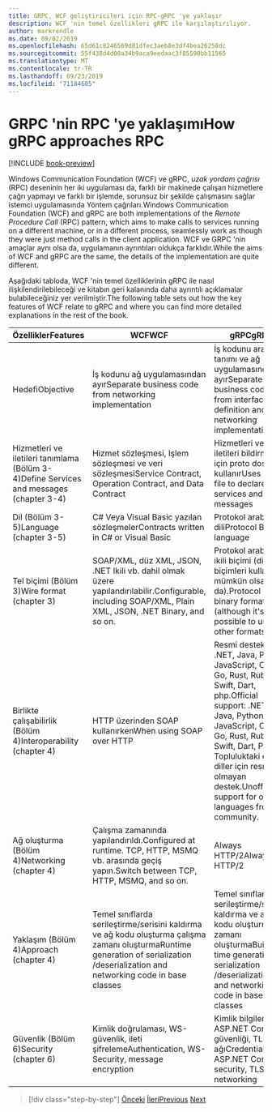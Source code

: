 ```yaml
---
title: GRPC, WCF geliştiricileri için RPC-gRPC 'ye yaklaşır
description: WCF 'nin temel özellikleri gRPC ile karşılaştırılıyor.
author: markrendle
ms.date: 09/02/2019
ms.openlocfilehash: 65d61c8246569d81dfec3aeb8e3df4bea26258dc
ms.sourcegitcommit: 55f438d4d00a34b9aca9eedaac3f85590bb11565
ms.translationtype: MT
ms.contentlocale: tr-TR
ms.lasthandoff: 09/23/2019
ms.locfileid: "71184605"
---
```

# <a name="how-grpc-approaches-rpc"></a><span data-ttu-id="02bec-103">GRPC 'nin RPC 'ye yaklaşımı</span><span class="sxs-lookup"><span data-stu-id="02bec-103">How gRPC approaches RPC</span></span>

[!INCLUDE [book-preview](../../../includes/book-preview.md)]

<span data-ttu-id="02bec-104">Windows Communication Foundation (WCF) ve gRPC, *uzak yordam çağrısı* (RPC) deseninin her iki uygulaması da, farklı bir makinede çalışan hizmetlere çağrı yapmayı ve farklı bir işlemde, sorunsuz bir şekilde çalışmasını sağlar istemci uygulamasında Yöntem çağrıları.</span><span class="sxs-lookup"><span data-stu-id="02bec-104">Windows Communication Foundation (WCF) and gRPC are both implementations of the *Remote Procedure Call* (RPC) pattern, which aims to make calls to services running on a different machine, or in a different process, seamlessly work as though they were just method calls in the client application.</span></span> <span data-ttu-id="02bec-105">WCF ve GRPC 'nin amaçlar aynı olsa da, uygulamanın ayrıntıları oldukça farklıdır.</span><span class="sxs-lookup"><span data-stu-id="02bec-105">While the aims of WCF and gRPC are the same, the details of the implementation are quite different.</span></span>

<span data-ttu-id="02bec-106">Aşağıdaki tabloda, WCF 'nin temel özelliklerinin gRPC ile nasıl ilişkilendirilebileceği ve kitabın geri kalanında daha ayrıntılı açıklamalar bulabileceğiniz yer verilmiştir.</span><span class="sxs-lookup"><span data-stu-id="02bec-106">The following table sets out how the key features of WCF relate to gRPC and where you can find more detailed explanations in the rest of the book.</span></span>

| <span data-ttu-id="02bec-107">Özellikler</span><span class="sxs-lookup"><span data-stu-id="02bec-107">Features</span></span> | <span data-ttu-id="02bec-108">WCF</span><span class="sxs-lookup"><span data-stu-id="02bec-108">WCF</span></span> | <span data-ttu-id="02bec-109">gRPC</span><span class="sxs-lookup"><span data-stu-id="02bec-109">gRPC</span></span> |
| -------- | --- | ---- |
| <span data-ttu-id="02bec-110">Hedefi</span><span class="sxs-lookup"><span data-stu-id="02bec-110">Objective</span></span> | <span data-ttu-id="02bec-111">İş kodunu ağ uygulamasından ayır</span><span class="sxs-lookup"><span data-stu-id="02bec-111">Separate business code from networking implementation</span></span> | <span data-ttu-id="02bec-112">İş kodunu arabirim tanımı ve ağ uygulamasından ayır</span><span class="sxs-lookup"><span data-stu-id="02bec-112">Separate business code from interface definition and networking implementation</span></span> |
| <span data-ttu-id="02bec-113">Hizmetleri ve iletileri tanımlama (Bölüm 3-4)</span><span class="sxs-lookup"><span data-stu-id="02bec-113">Define Services and messages (chapter 3-4)</span></span>  | <span data-ttu-id="02bec-114">Hizmet sözleşmesi, Işlem sözleşmesi ve veri sözleşmesi</span><span class="sxs-lookup"><span data-stu-id="02bec-114">Service Contract, Operation Contract, and Data Contract</span></span> | <span data-ttu-id="02bec-115">Hizmetleri ve iletileri bildirmek için proto dosyasını kullanır</span><span class="sxs-lookup"><span data-stu-id="02bec-115">Uses proto file to declare services and messages</span></span> |
| <span data-ttu-id="02bec-116">Dil (Bölüm 3-5)</span><span class="sxs-lookup"><span data-stu-id="02bec-116">Language (chapter 3-5)</span></span> | <span data-ttu-id="02bec-117">C# Veya Visual Basic yazılan sözleşmeler</span><span class="sxs-lookup"><span data-stu-id="02bec-117">Contracts written in C# or Visual Basic</span></span> | <span data-ttu-id="02bec-118">Protokol arabelleği dili</span><span class="sxs-lookup"><span data-stu-id="02bec-118">Protocol Buffer language</span></span> |
| <span data-ttu-id="02bec-119">Tel biçimi (Bölüm 3)</span><span class="sxs-lookup"><span data-stu-id="02bec-119">Wire format (chapter 3)</span></span> | <span data-ttu-id="02bec-120">SOAP/XML, düz XML, JSON, .NET Ikili vb. dahil olmak üzere yapılandırılabilir.</span><span class="sxs-lookup"><span data-stu-id="02bec-120">Configurable, including SOAP/XML, Plain XML, JSON, .NET Binary, and so on.</span></span> | <span data-ttu-id="02bec-121">Protokol arabelleği ikili biçimi (diğer biçimleri kullanmak mümkün olsa da).</span><span class="sxs-lookup"><span data-stu-id="02bec-121">Protocol Buffer binary format (although it's possible to use other formats).</span></span>
| <span data-ttu-id="02bec-122">Birlikte çalışabilirlik (Bölüm 4)</span><span class="sxs-lookup"><span data-stu-id="02bec-122">Interoperability (chapter 4)</span></span> | <span data-ttu-id="02bec-123">HTTP üzerinden SOAP kullanırken</span><span class="sxs-lookup"><span data-stu-id="02bec-123">When using SOAP over HTTP</span></span> | <span data-ttu-id="02bec-124">Resmi destek: .NET, Java, Python, JavaScript, C/C++, Go, Rust, Ruby, Swift, Dart, php.</span><span class="sxs-lookup"><span data-stu-id="02bec-124">Official support: .NET, Java, Python, JavaScript, C/C++, Go, Rust, Ruby, Swift, Dart, PHP.</span></span> <span data-ttu-id="02bec-125">Topluluktaki diğer diller için resmi olmayan destek.</span><span class="sxs-lookup"><span data-stu-id="02bec-125">Unofficial support for other languages from the community.</span></span> |
| <span data-ttu-id="02bec-126">Ağ oluşturma (Bölüm 4)</span><span class="sxs-lookup"><span data-stu-id="02bec-126">Networking (chapter 4)</span></span> | <span data-ttu-id="02bec-127">Çalışma zamanında yapılandırıldı.</span><span class="sxs-lookup"><span data-stu-id="02bec-127">Configured at runtime.</span></span> <span data-ttu-id="02bec-128">TCP, HTTP, MSMQ vb. arasında geçiş yapın.</span><span class="sxs-lookup"><span data-stu-id="02bec-128">Switch between TCP, HTTP, MSMQ, and so on.</span></span> | <span data-ttu-id="02bec-129">Always HTTP/2</span><span class="sxs-lookup"><span data-stu-id="02bec-129">Always HTTP/2</span></span> |
| <span data-ttu-id="02bec-130">Yaklaşım (Bölüm 4)</span><span class="sxs-lookup"><span data-stu-id="02bec-130">Approach (chapter 4)</span></span> | <span data-ttu-id="02bec-131">Temel sınıflarda serileştirme/serisini kaldırma ve ağ kodu oluşturma çalışma zamanı oluşturma</span><span class="sxs-lookup"><span data-stu-id="02bec-131">Runtime generation of serialization /deserialization and networking code in base classes</span></span> | <span data-ttu-id="02bec-132">Temel sınıflarda serileştirme/serisini kaldırma ve ağ kodu oluşturma zamanı oluşturma</span><span class="sxs-lookup"><span data-stu-id="02bec-132">Build-time generation of serialization /deserialization and networking code in base classes</span></span> |
| <span data-ttu-id="02bec-133">Güvenlik (Bölüm 6)</span><span class="sxs-lookup"><span data-stu-id="02bec-133">Security (chapter 6)</span></span> | <span data-ttu-id="02bec-134">Kimlik doğrulaması, WS-güvenlik, ileti şifreleme</span><span class="sxs-lookup"><span data-stu-id="02bec-134">Authentication, WS-Security, message encryption</span></span> | <span data-ttu-id="02bec-135">Kimlik bilgileri, ASP.NET Core güvenliği, TLS ağı</span><span class="sxs-lookup"><span data-stu-id="02bec-135">Credentials, ASP.NET Core security, TLS networking</span></span> |

>[!div class="step-by-step"]
><span data-ttu-id="02bec-136">[Önceki](grpc-overview.md)
>[İleri](interface-definition-language.md)</span><span class="sxs-lookup"><span data-stu-id="02bec-136">[Previous](grpc-overview.md)
[Next](interface-definition-language.md)</span></span>
